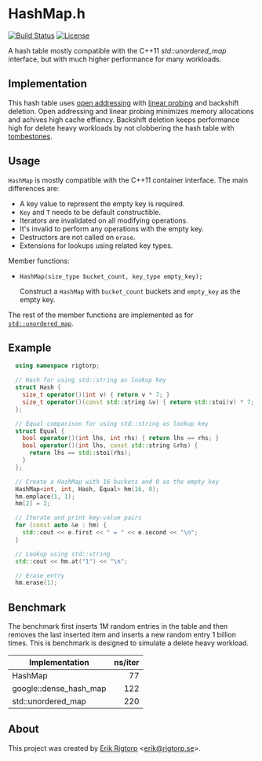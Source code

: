 # HashMap.h

[![Build Status](https://travis-ci.org/rigtorp/HashMap.svg?branch=master)](https://travis-ci.org/rigtorp/HashMap)
[![License](https://img.shields.io/badge/license-MIT-blue.svg)](https://raw.githubusercontent.com/rigtorp/HashMap/master/LICENSE)

A hash table mostly compatible with the C++11 *std::unordered_map*
interface, but with much higher performance for many workloads.

## Implementation

This hash table uses [open addressing][1] with [linear probing][2] and
backshift deletion. Open addressing and linear probing minimizes
memory allocations and achives high cache effiency. Backshift deletion
keeps performance high for delete heavy workloads by not clobbering
the hash table with [tombestones][3].

[1]: https://en.wikipedia.org/wiki/Open_addressing "Open addressing"
[2]: https://en.wikipedia.org/wiki/Linear_probing "Linear probing"
[3]: https://en.wikipedia.org/wiki/Lazy_deletion "Lazy deletion"

## Usage

`HashMap` is mostly compatible with the C++11 container interface. The
main differences are:

- A key value to represent the empty key is required.
- `Key` and `T` needs to be default constructible.
- Iterators are invalidated on all modifying operations.
- It's invalid to perform any operations with the empty key.
- Destructors are not called on `erase`.
- Extensions for lookups using related key types.

Member functions:

- `HashMap(size_type bucket_count, key_type empty_key);`

  Construct a `HashMap` with `bucket_count` buckets and `empty_key` as
  the empty key.

The rest of the member functions are implemented as for
[`std::unordered_map`](http://en.cppreference.com/w/cpp/container/unordered_map).

## Example

```cpp
  using namespace rigtorp;

  // Hash for using std::string as lookup key
  struct Hash {
    size_t operator()(int v) { return v * 7; }
    size_t operator()(const std::string &v) { return std::stoi(v) * 7; }
  };

  // Equal comparison for using std::string as lookup key
  struct Equal {
    bool operator()(int lhs, int rhs) { return lhs == rhs; }
    bool operator()(int lhs, const std::string &rhs) {
      return lhs == std::stoi(rhs);
    }
  };

  // Create a HashMap with 16 buckets and 0 as the empty key
  HashMap<int, int, Hash, Equal> hm(16, 0);
  hm.emplace(1, 1);
  hm[2] = 2;

  // Iterate and print key-value pairs
  for (const auto &e : hm) {
    std::cout << e.first << " = " << e.second << "\n";
  }

  // Lookup using std::string
  std::cout << hm.at("1") << "\n";

  // Erase entry
  hm.erase(1);
```

## Benchmark

The benchmark first inserts 1M random entries in the table and then
removes the last inserted item and inserts a new random entry 1
billion times. This is benchmark is designed to simulate a delete
heavy workload.

| Implementation         | ns/iter |
| ---------------------- | -------:|
| HashMap                |      77 |
| google::dense_hash_map |     122 |
| std::unordered_map     |     220 |

## About

This project was created by [Erik Rigtorp](http://rigtorp.se)
<[erik@rigtorp.se](mailto:erik@rigtorp.se)>.
